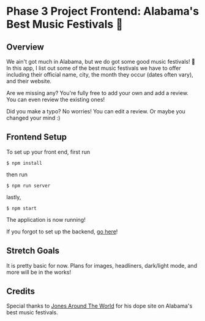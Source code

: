 # Phase 3 Project Frontend: Alabama's Best Music Festivals 🤠


## Overview

We ain't got much in Alabama, but we do got some good music festivals! 🤠 In this app, I list out some of the best music festivals we have to offer including their official name, city, the month they occur (dates often vary), and their website.

Are we missing any? You're fully free to add your own and add a review. You can even review the existing ones!

Did you make a typo? No worries! You can edit a review. Or maybe you changed your mind :)

## Frontend Setup

To set up your front end, first run
```console
$ npm install
```
then run 
```console
$ npm run server
```
lastly, 
```console
$ npm start
```

The application is now running! 

If you forgot to set up the backend, [go here](https://github.com/brantae/project-3-backend)!

## Stretch Goals

It is pretty basic for now. Plans for images, headliners, dark/light mode, and more will be in the works!

## Credits

Special thanks to [Jones Around The World](https://www.jonesaroundtheworld.com/music-festivals-in-alabama/) for his dope site on Alabama's best music festivals.